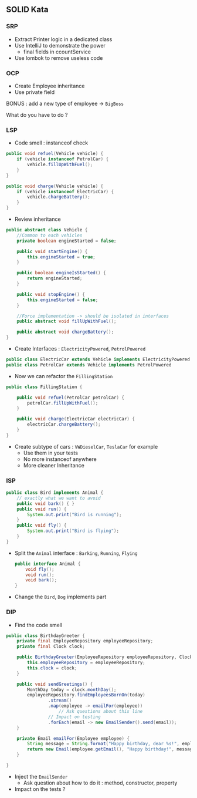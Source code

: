 ## SOLID Kata

### SRP

* Extract Printer logic in a dedicated class
* Use IntelliJ to demonstrate the power
  * final fields in ccountService
* Use lombok to remove useless code

### OCP

* Create Employee inheritance
* Use private field

BONUS : add a new type of employee -> `BigBoss`

What do you have to do ?

### LSP

* Code smell : instanceof check

```java
public void refuel(Vehicle vehicle) {
    if (vehicle instanceof PetrolCar) {
        vehicle.fillUpWithFuel();
    }
}

public void charge(Vehicle vehicle) {
    if (vehicle instanceof ElectricCar) {
        vehicle.chargeBattery();
    }
}
```

* Review inheritance

```java
public abstract class Vehicle {
  	//Common to each vehicles
    private boolean engineStarted = false;

    public void startEngine() {
        this.engineStarted = true;
    }

    public boolean engineIsStarted() {
        return engineStarted;
    }

    public void stopEngine() {
        this.engineStarted = false;
    }

  	//Force implementation -> should be isolated in interfaces
    public abstract void fillUpWithFuel();

    public abstract void chargeBattery();
}
```

* Create Interfaces : `ElectricityPowered`, `PetrolPowered`

```java
public class ElectricCar extends Vehicle implements ElectricityPowered
public class PetrolCar extends Vehicle implements PetrolPowered
```

* Now we can refactor the `FillingStation`

```java
public class FillingStation {

    public void refuel(PetrolCar petrolCar) {
        petrolCar.fillUpWithFuel();
    }

    public void charge(ElectricCar electricCar) {
        electricCar.chargeBattery();
    }
}
```

* Create subtype of cars : `VWDieselCar`, `TeslaCar` for example
  * Use them in your tests
  * No more instanceof anywhere
  * More cleaner Inheritance

### ISP

```java
public class Bird implements Animal {
  	// exactly what we want to avoid
    public void bark() { }
    public void run() {
        System.out.print("Bird is running");
    }
    public void fly() {
        System.out.print("Bird is flying");
    }
}
```

* Split the `Animal` interface : `Barking`, `Running`, `Flying`

  ```java
  public interface Animal {
      void fly();
      void run();
      void bark();
  }
  ```

* Change the `Bird`, `Dog` implements part

### DIP

* Find the code smell

```java
public class BirthdayGreeter {
    private final EmployeeRepository employeeRepository;
    private final Clock clock;

    public BirthdayGreeter(EmployeeRepository employeeRepository, Clock clock) {
        this.employeeRepository = employeeRepository;
        this.clock = clock;
    }

    public void sendGreetings() {
        MonthDay today = clock.monthDay();
        employeeRepository.findEmployeesBornOn(today)
                .stream()
                .map(employee -> emailFor(employee))
          			// Ask questions about this line
                // Impact on testing
                .forEach(email -> new EmailSender().send(email));
    }

    private Email emailFor(Employee employee) {
        String message = String.format("Happy birthday, dear %s!", employee.getFirstName());
        return new Email(employee.getEmail(), "Happy birthday!", message);
    }

}
```

* Inject the `EmailSender`
  * Ask question about how to do it : method, constructor, property
* Impact on the tests ?